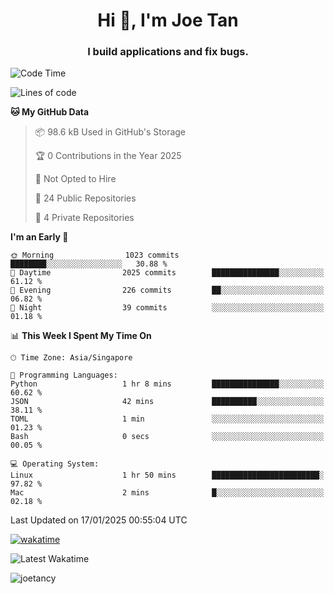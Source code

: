<h1 align="center">Hi 👋, I'm Joe Tan</h1>
<h3 align="center">I build applications and fix bugs.</h3>

<!--START_SECTION:waka-->
![Code Time](http://img.shields.io/badge/Code%20Time-1%2C481%20hrs%201%20min-blue)

![Lines of code](https://img.shields.io/badge/From%20Hello%20World%20I%27ve%20Written-46.5%20million%20lines%20of%20code-blue)

**🐱 My GitHub Data** 

> 📦 98.6 kB Used in GitHub's Storage 
 > 
> 🏆 0 Contributions in the Year 2025
 > 
> 🚫 Not Opted to Hire
 > 
> 📜 24 Public Repositories 
 > 
> 🔑 4 Private Repositories 
 > 
**I'm an Early 🐤** 

```text
🌞 Morning                1023 commits        ████████░░░░░░░░░░░░░░░░░   30.88 % 
🌆 Daytime                2025 commits        ███████████████░░░░░░░░░░   61.12 % 
🌃 Evening                226 commits         ██░░░░░░░░░░░░░░░░░░░░░░░   06.82 % 
🌙 Night                  39 commits          ░░░░░░░░░░░░░░░░░░░░░░░░░   01.18 % 
```


📊 **This Week I Spent My Time On** 

```text
🕑︎ Time Zone: Asia/Singapore

💬 Programming Languages: 
Python                   1 hr 8 mins         ███████████████░░░░░░░░░░   60.62 % 
JSON                     42 mins             ██████████░░░░░░░░░░░░░░░   38.11 % 
TOML                     1 min               ░░░░░░░░░░░░░░░░░░░░░░░░░   01.23 % 
Bash                     0 secs              ░░░░░░░░░░░░░░░░░░░░░░░░░   00.05 % 

💻 Operating System: 
Linux                    1 hr 50 mins        ████████████████████████░   97.82 % 
Mac                      2 mins              █░░░░░░░░░░░░░░░░░░░░░░░░   02.18 % 
```


 Last Updated on 17/01/2025 00:55:04 UTC
<!--END_SECTION:waka-->
[![wakatime](https://wakatime.com/badge/user/e0e3a0f0-6d69-4241-946d-0baaf7b91278.svg)](https://wakatime.com/@e0e3a0f0-6d69-4241-946d-0baaf7b91278)

![Latest Wakatime](https://github.com/joetancy/joetancy/workflows/Latest%20Wakatime/badge.svg)

<p align="left"> <img src="https://komarev.com/ghpvc/?username=joetancy" alt="joetancy" /> </p>

